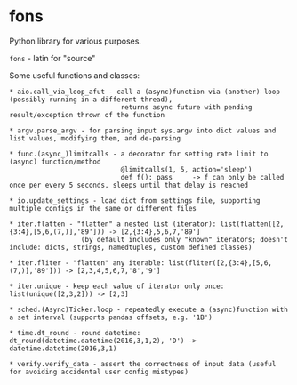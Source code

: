# fons

Python library for various purposes.
    
`fons` - latin for "source"

Some useful functions and classes:

    * aio.call_via_loop_afut - call a (async)function via (another) loop (possibly running in a different thread),
                                returns async future with pending result/exception thrown of the function

    * argv.parse_argv - for parsing input sys.argv into dict values and list values, modifying them, and de-parsing

    * func.(async_)limitcalls - a decorator for setting rate limit to (async) function/method
                                @limitcalls(1, 5, action='sleep')
                                def f(): pass     -> f can only be called once per every 5 seconds, sleeps until that delay is reached

    * io.update_settings - load dict from settings file, supporting multiple configs in the same or different files

    * iter.flatten - "flatten" a nested list (iterator): list(flatten([2,{3:4},[5,6,(7,)],'89'])) -> [2,{3:4},5,6,7,'89']
                      (by default includes only "known" iterators; doesn't include: dicts, strings, namedtuples, custom defined classes)

    * iter.fliter - "flatten" any iterable: list(fliter([2,{3:4},[5,6,(7,)],'89'])) -> [2,3,4,5,6,7,'8','9']

    * iter.unique - keep each value of iterator only once: list(unique([2,3,2])) -> [2,3]

    * sched.(Async)Ticker.loop - repeatedly execute a (async)function with a set interval (supports pandas offsets, e.g. '1B')

    * time.dt_round - round datetime: dt_round(datetime.datetime(2016,3,1,2), 'D') -> datetime.datetime(2016,3,1)

    * verify.verify_data - assert the correctness of input data (useful for avoiding accidental user config mistypes)

